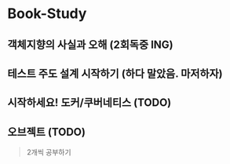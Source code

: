 # Book-Study

## 객체지향의 사실과 오해 (2회독중 ING)

## 테스트 주도 설계 시작하기 (하다 말았음. 마저하자)

## 시작하세요! 도커/쿠버네티스 (TODO)

## 오브젝트 (TODO)

> 2개씩 공부하기
